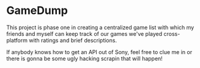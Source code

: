 # GameDump

This project is phase one in creating a centralized game list with which my friends and myself can keep track of our games we've played cross-platform with ratings and brief descriptions.

If anybody knows how to get an API out of Sony, feel free to clue me in or there is gonna be some ugly hacking scrapin that will happen!
